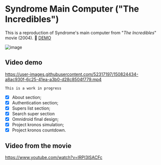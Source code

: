 # Syndrome Main Computer ("The Incredibles")

This is a reproduction of Syndrome's main computer from "*The Incredibles*" movie (2004).
🎦 [DEMO](https://syndromemaincomputer.netlify.app/)

![image](https://user-images.githubusercontent.com/52317197/154305565-daa54ef2-3b33-4c49-bfe0-5b19c1072c41.png)

## Video demo
https://user-images.githubusercontent.com/52317197/150824434-a8ac930f-6c25-41ea-a3b0-d28c8504f779.mp4

`This is a work in progress`

- [x] About section;
- [x] Authentication section;
- [x] Supers list section;
- [x] Search super section
- [x] Omnidroid final design;
- [x] Project kronos simulation;
- [x] Project kronos countdown.

## Video from the movie
https://www.youtube.com/watch?v=IRPI3lSACFc
